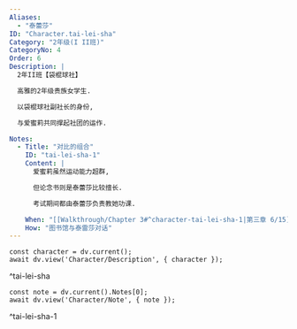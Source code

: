 ```yaml
---
Aliases:
  - "泰蕾莎"
ID: "Character.tai-lei-sha"
Category: "2年级(I II班)"
CategoryNo: 4
Order: 6
Description: |
  2年II班【袋棍球社】

  高雅的2年级贵族女学生.

  以袋棍球社副社长的身份,

  与爱蜜莉共同撑起社团的运作.

Notes:
  - Title: "对比的组合"
    ID: "tai-lei-sha-1"
    Content: |
      爱蜜莉虽然运动能力超群,

      但论念书则是泰蕾莎比较擅长.

      考试期间都由泰蕾莎负责教她功课.

    When: "[[Walkthrough/Chapter 3#^character-tai-lei-sha-1|第三章 6/15]]"
    How: "图书馆与泰雷莎对话"
---
```

```dataviewjs
const character = dv.current();
await dv.view('Character/Description', { character });
```
^tai-lei-sha

```dataviewjs
const note = dv.current().Notes[0];
await dv.view('Character/Note', { note });
```
^tai-lei-sha-1